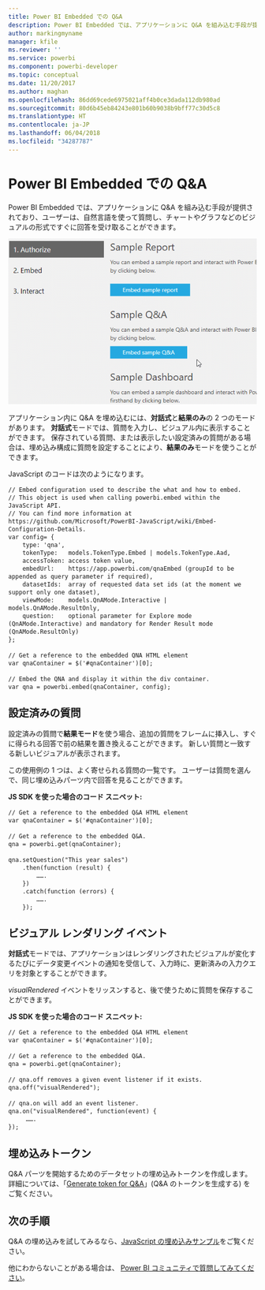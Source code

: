 ```yaml
---
title: Power BI Embedded での Q&A
description: Power BI Embedded では、アプリケーションに Q&A を組み込む手段が提供されており、ユーザーは自然言語を使って質問できます。
author: markingmyname
manager: kfile
ms.reviewer: ''
ms.service: powerbi
ms.component: powerbi-developer
ms.topic: conceptual
ms.date: 11/20/2017
ms.author: maghan
ms.openlocfilehash: 86dd69cede6975021aff4b0ce3dada112db980ad
ms.sourcegitcommit: 80d6b45eb84243e801b60b9038b9bff77c30d5c8
ms.translationtype: HT
ms.contentlocale: ja-JP
ms.lasthandoff: 06/04/2018
ms.locfileid: "34287787"
---
```

# <a name="qa-in-power-bi-embedded"></a>Power BI Embedded での Q&A
Power BI Embedded では、アプリケーションに Q&A を組み込む手段が提供されており、ユーザーは、自然言語を使って質問し、チャートやグラフなどのビジュアルの形式ですぐに回答を受け取ることができます。

![埋め込みフレームでの Q&A の対話的な質問](media/qanda/embedded-qanda.gif)

アプリケーション内に Q&A を埋め込むには、**対話式**と**結果のみ**の 2 つのモードがあります。 **対話式**モードでは、質問を入力し、ビジュアル内に表示することができます。 保存されている質問、または表示したい設定済みの質問がある場合は、埋め込み構成に質問を設定することにより、**結果のみ**モードを使うことができます。

JavaScript のコードは次のようになります。

```
// Embed configuration used to describe the what and how to embed.
// This object is used when calling powerbi.embed within the JavaScript API.
// You can find more information at https://github.com/Microsoft/PowerBI-JavaScript/wiki/Embed-Configuration-Details.
var config= {
    type: 'qna',
    tokenType:   models.TokenType.Embed | models.TokenType.Aad,
    accessToken: access token value,
    embedUrl:    https://app.powerbi.com/qnaEmbed (groupId to be appended as query parameter if required),
    datasetIds:  array of requested data set ids (at the moment we support only one dataset),
    viewMode:    models.QnAMode.Interactive | models.QnAMode.ResultOnly,
    question:    optional parameter for Explore mode (QnAMode.Interactive) and mandatory for Render Result mode (QnAMode.ResultOnly)
};

// Get a reference to the embedded QNA HTML element
var qnaContainer = $('#qnaContainer')[0];

// Embed the QNA and display it within the div container.
var qna = powerbi.embed(qnaContainer, config);
```

## <a name="set-question"></a>設定済みの質問
設定済みの質問で**結果モード**を使う場合、追加の質問をフレームに挿入し、すぐに得られる回答で前の結果を置き換えることができます。 新しい質問と一致する新しいビジュアルが表示されます。

この使用例の 1 つは、よく寄せられる質問の一覧です。 ユーザーは質問を選んで、同じ埋め込みパーツ内で回答を見ることができます。

**JS SDK を使った場合のコード スニペット:**  

```        
// Get a reference to the embedded Q&A HTML element
var qnaContainer = $('#qnaContainer')[0];

// Get a reference to the embedded Q&A.
qna = powerbi.get(qnaContainer);

qna.setQuestion("This year sales")
    .then(function (result) {
        …….
    })
    .catch(function (errors) {
        …….
    });
```

## <a name="visual-rendered-event"></a>ビジュアル レンダリング イベント
**対話式**モードでは、アプリケーションはレンダリングされたビジュアルが変化するたびにデータ変更イベントの通知を受信して、入力時に、更新済みの入力クエリを対象とすることができます。

*visualRendered* イベントをリッスンすると、後で使うために質問を保存することができます。 

**JS SDK を使った場合のコード スニペット:**  

```
// Get a reference to the embedded Q&A HTML element
var qnaContainer = $('#qnaContainer')[0];

// Get a reference to the embedded Q&A.
qna = powerbi.get(qnaContainer);

// qna.off removes a given event listener if it exists.
qna.off("visualRendered");

// qna.on will add an event listener.
qna.on("visualRendered", function(event) {
     …….
});
```

## <a name="embed-token"></a>埋め込みトークン
Q&A パーツを開始するためのデータセットの埋め込みトークンを作成します。 詳細については、「[Generate token for Q&A](https://msdn.microsoft.com/library/mt784614.aspx#qanda)」(Q&A のトークンを生成する) をご覧ください。

## <a name="next-steps"></a>次の手順
Q&A の埋め込みを試してみるなら、[JavaScript の埋め込みサンプル](https://microsoft.github.io/PowerBI-JavaScript/demo/)をご覧ください。

他にわからないことがある場合は、 [Power BI コミュニティで質問してみてください](http://community.powerbi.com/)。

